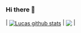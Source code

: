 ### Hi there 👋

| <a href="https://github.com/costalucs/github-readme-stats"><img align="center" src="https://github-readme-stats.vercel.app/api?username=costalucs&show_icons=true&include_all_commits=true&theme=buefy&hide_border=true" alt="Lucas github stats" /></a> | <a href="https://github.com/costalucs/github-readme-stats"><img align="center" src="https://github-readme-stats.vercel.app/api/top-langs/?username=costalucs&layout=compact&theme=buefy&hide_border=true" /></a> |
  



<!--
**costalucs/costalucs** is a ✨ _special_ ✨ repository because its `README.md` (this file) appears on your GitHub profile.

Here are some ideas to get you started:

- 🔭 I’m currently working on ...
- 🌱 I’m currently learning ...
- 👯 I’m looking to collaborate on ...
- 🤔 I’m looking for help with ...
- 💬 Ask me about ...
- 📫 How to reach me: ...
- 😄 Pronouns: ...
- ⚡ Fun fact: ...
-->

